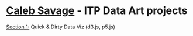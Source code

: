 # [Caleb Savage](http://calebcalebcaleb.com) - ITP Data Art projects
[Section 1:](https://github.com/calebsavage/itp-data-art/tree/master/section1) Quick & Dirty Data Viz (d3.js, p5.js)
